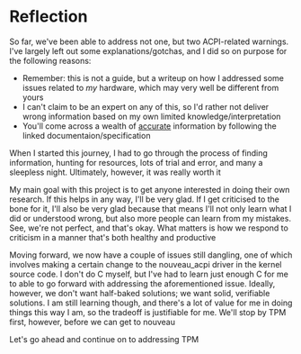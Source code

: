 # Reflection

So far, we've been able to address not one, but two ACPI-related warnings. I've largely left out some explanations/gotchas, and I did so on purpose for the following reasons:

- Remember: this is not a guide, but a writeup on how I addressed some issues related to _my_ hardware, which may very well be different from yours
- I can't claim to be an expert on any of this, so I'd rather not deliver wrong information based on my own limited knowledge/interpretation
- You'll come across a wealth of <u>accurate</u> information by following the linked documentaion/specification

When I started this journey, I had to go through the process of finding information, hunting for resources, lots of trial and error, and many a sleepless night. Ultimately, however, it was really worth it

My main goal with this project is to get anyone interested in doing their own research. If this helps in any way, I'll be very glad. If I get criticised to the bone for it, I'll also be very glad because that means I'll not only learn what I did or understood wrong, but also more people can learn from my mistakes. See, we're not perfect, and that's okay. What matters is how we respond to criticism in a manner that's both healthy and productive

Moving forward, we now have a couple of issues still dangling, one of which involves making a certain change to the nouveau_acpi driver in the kernel source code. I don't do C myself, but I've had to learn just enough C for me to able to go forward with addressing the aforementioned issue. Ideally, however, we don't want half-baked solutions; we want solid, verifiable solutions. I am still learning though, and there's a lot of value for me in doing things this way I am, so the tradeoff is justifiable for me. We'll stop by TPM first, however, before we can get to nouveau

Let's go ahead and continue on to addressing TPM
